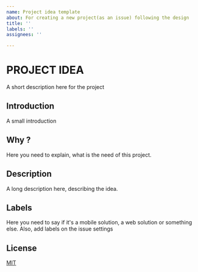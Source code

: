 ```yaml
---
name: Project idea template
about: For creating a new project(as an issue) following the design
title: ''
labels: ''
assignees: ''

---
```


# PROJECT IDEA

A short description here for the project

## Introduction

A small introduction

## Why ?

Here you need to explain, what is the need of this project.

## Description

A long description here, describing the idea.

## Labels

Here you need to say if it's a mobile solution, a web solution or something else.
Also, add labels on the issue settings

## License

[MIT](https://choosealicense.com/licenses/mit/)
